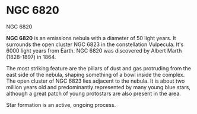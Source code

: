 # NGC 6820
NGC 6820
 		 	 

**NGC 6820** is an emissions nebula with a diameter of 50 light years. It surrounds the open cluster NGC 6823 in the constellation Vulpecula. It's 6000 light years from Earth. NGC 6820 was discovered by Albert Marth (1828-1897) in 1864.

The most striking feature are the pillars of dust and gas protruding from the east side of the nebula, shaping something of a bowl inside the complex. The open cluster of NGC 6823 lies adjacent to the nebula. It is about two million years old and predominantly represented by many young blue stars, although a great patch of young protostars are also present in the area. 

Star formation is an active, ongoing process.